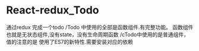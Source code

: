 # React-redux_Todo
通过redux 完成一个todo
/Todo 中使用的全部是函数组件.有完整功能。
函数组件也就是无状态组件,没有state，没有生命周期函数
/cTodo中使用的是普通组件，值的注意的是 使用了ES7的新特性.需要安装对应的依赖
